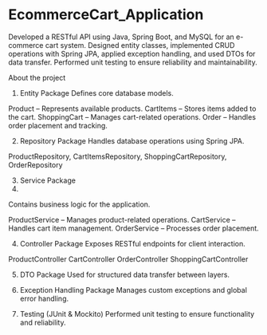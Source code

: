 # EcommerceCart_Application
Developed a RESTful API using Java, Spring Boot, and MySQL for an e-commerce cart system. Designed entity classes, implemented CRUD operations with Spring JPA, applied exception handling, and used DTOs for data transfer. Performed unit testing to ensure reliability and maintainability.

About the project 
1. Entity Package 
Defines core database models.

Product – Represents available products.
CartItems – Stores items added to the cart.
ShoppingCart – Manages cart-related operations.
Order – Handles order placement and tracking.

2. Repository Package 
Handles database operations using Spring JPA.

ProductRepository, CartItemsRepository, ShoppingCartRepository, OrderRepository

3. Service Package
4. 
Contains business logic for the application.

ProductService – Manages product-related operations.
CartService – Handles cart item management.
OrderService – Processes order placement.

4. Controller Package 
Exposes RESTful endpoints for client interaction.

ProductController
CartController
OrderController
ShoppingCartController

5. DTO Package
Used for structured data transfer between layers.

6. Exception Handling Package
Manages custom exceptions and global error handling.

7. Testing (JUnit & Mockito)
Performed unit testing to ensure functionality and reliability.
